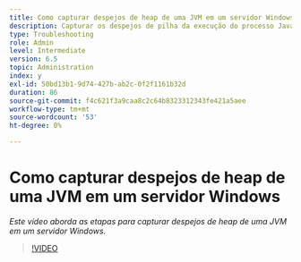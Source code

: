 ```yaml
---
title: Como capturar despejos de heap de uma JVM em um servidor Windows
description: Capturar os despejos de pilha da execução do processo Java em um servidor Windows
type: Troubleshooting
role: Admin
level: Intermediate
version: 6.5
topic: Administration
index: y
exl-id: 50bd13b1-9d74-427b-ab2c-0f2f1161b32d
duration: 86
source-git-commit: f4c621f3a9caa8c2c64b8323312343fe421a5aee
workflow-type: tm+mt
source-wordcount: '53'
ht-degree: 0%

---
```


# Como capturar despejos de heap de uma JVM em um servidor Windows

*Este vídeo aborda as etapas para capturar despejos de heap de uma JVM em um servidor Windows.*

>[!VIDEO](https://video.tv.adobe.com/v/335490?quality=12&learn=on)

